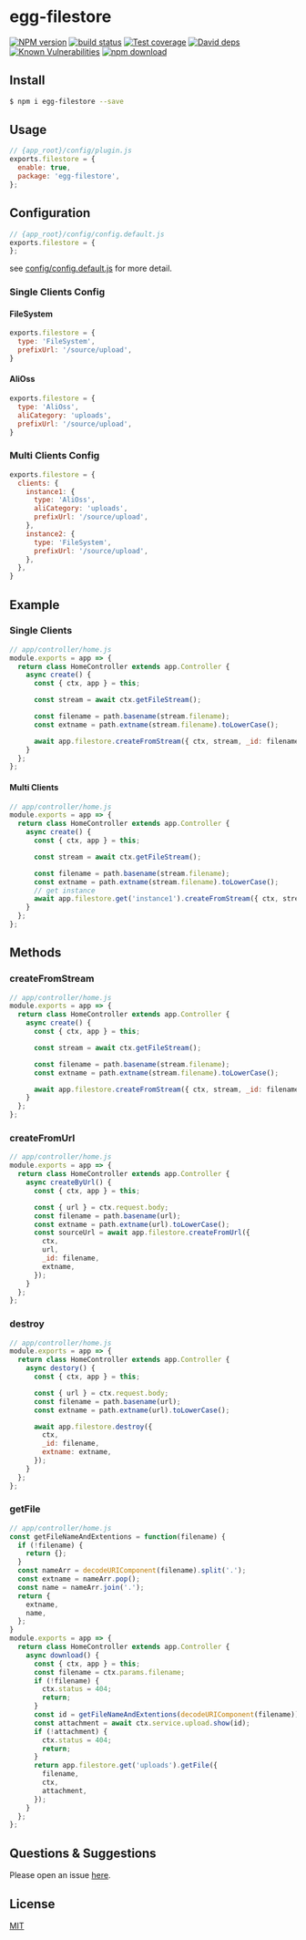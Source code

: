 # egg-filestore

[![NPM version][npm-image]][npm-url]
[![build status][travis-image]][travis-url]
[![Test coverage][codecov-image]][codecov-url]
[![David deps][david-image]][david-url]
[![Known Vulnerabilities][snyk-image]][snyk-url]
[![npm download][download-image]][download-url]

[npm-image]: https://img.shields.io/npm/v/egg-filestore.svg?style=flat-square
[npm-url]: https://npmjs.org/package/egg-filestore
[travis-image]: https://img.shields.io/travis/eggjs/egg-filestore.svg?style=flat-square
[travis-url]: https://travis-ci.org/eggjs/egg-filestore
[codecov-image]: https://img.shields.io/codecov/c/github/eggjs/egg-filestore.svg?style=flat-square
[codecov-url]: https://codecov.io/github/eggjs/egg-filestore?branch=master
[david-image]: https://img.shields.io/david/eggjs/egg-filestore.svg?style=flat-square
[david-url]: https://david-dm.org/eggjs/egg-filestore
[snyk-image]: https://snyk.io/test/npm/egg-filestore/badge.svg?style=flat-square
[snyk-url]: https://snyk.io/test/npm/egg-filestore
[download-image]: https://img.shields.io/npm/dm/egg-filestore.svg?style=flat-square
[download-url]: https://npmjs.org/package/egg-filestore

<!--
Description here.
-->

## Install

```bash
$ npm i egg-filestore --save
```

## Usage

```js
// {app_root}/config/plugin.js
exports.filestore = {
  enable: true,
  package: 'egg-filestore',
};
```

## Configuration

```js
// {app_root}/config/config.default.js
exports.filestore = {
};
```

see [config/config.default.js](config/config.default.js) for more detail.

### Single Clients Config

#### FileSystem

```js
exports.filestore = {
  type: 'FileSystem',
  prefixUrl: '/source/upload',
}
```

#### AliOss

```js
exports.filestore = {
  type: 'AliOss',
  aliCategory: 'uploads',
  prefixUrl: '/source/upload',
}
```

### Multi Clients Config

```js
exports.filestore = {
  clients: {
    instance1: {
      type: 'AliOss',
      aliCategory: 'uploads',
      prefixUrl: '/source/upload',
    },
    instance2: {
      type: 'FileSystem',
      prefixUrl: '/source/upload',
    },
  },
}

```

## Example

### Single Clients

```js
// app/controller/home.js
module.exports = app => {
  return class HomeController extends app.Controller {
    async create() {
      const { ctx, app } = this;

      const stream = await ctx.getFileStream();

      const filename = path.basename(stream.filename);
      const extname = path.extname(stream.filename).toLowerCase();

      await app.filestore.createFromStream({ ctx, stream, _id: filename, extname });
    }
  };
};
```

#### Multi Clients

```js
// app/controller/home.js
module.exports = app => {
  return class HomeController extends app.Controller {
    async create() {
      const { ctx, app } = this;

      const stream = await ctx.getFileStream();

      const filename = path.basename(stream.filename);
      const extname = path.extname(stream.filename).toLowerCase();
      // get instance
      await app.filestore.get('instance1').createFromStream({ ctx, stream, _id: filename, extname });
    }
  };
};
```

## Methods

### createFromStream

```js
// app/controller/home.js
module.exports = app => {
  return class HomeController extends app.Controller {
    async create() {
      const { ctx, app } = this;

      const stream = await ctx.getFileStream();

      const filename = path.basename(stream.filename);
      const extname = path.extname(stream.filename).toLowerCase();

      await app.filestore.createFromStream({ ctx, stream, _id: filename, extname });
    }
  };
};
```

### createFromUrl

```js
// app/controller/home.js
module.exports = app => {
  return class HomeController extends app.Controller {
    async createByUrl() {
      const { ctx, app } = this;

      const { url } = ctx.request.body;
      const filename = path.basename(url);
      const extname = path.extname(url).toLowerCase();
      const sourceUrl = await app.filestore.createFromUrl({
        ctx,
        url,
        _id: filename,
        extname,
      });
    }
  };
};
```

### destroy

```js
// app/controller/home.js
module.exports = app => {
  return class HomeController extends app.Controller {
    async destory() {
      const { ctx, app } = this;

      const { url } = ctx.request.body;
      const filename = path.basename(url);
      const extname = path.extname(url).toLowerCase();

      await app.filestore.destroy({
        ctx,
        _id: filename,
        extname: extname,
      });
    }
  };
};
```

### getFile

```js
// app/controller/home.js
const getFileNameAndExtentions = function(filename) {
  if (!filename) {
    return {};
  }
  const nameArr = decodeURIComponent(filename).split('.');
  const extname = nameArr.pop();
  const name = nameArr.join('.');
  return {
    extname,
    name,
  };
}
module.exports = app => {
  return class HomeController extends app.Controller {
    async download() {
      const { ctx, app } = this;
      const filename = ctx.params.filename;
      if (!filename) {
        ctx.status = 404;
        return;
      }
      const id = getFileNameAndExtentions(decodeURIComponent(filename)).name || filename;
      const attachment = await ctx.service.upload.show(id);
      if (!attachment) {
        ctx.status = 404;
        return;
      }
      return app.filestore.get('uploads').getFile({
        filename,
        ctx,
        attachment,
      });
    }
  };
};
```

## Questions & Suggestions

Please open an issue [here](https://github.com/eggjs/egg/issues).

## License

[MIT](LICENSE)
